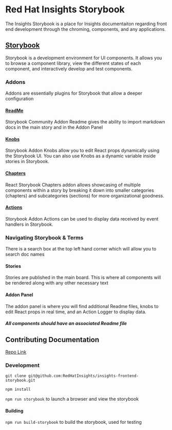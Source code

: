 # Red Hat Insights Storybook
The Insights Storybook is a place for Insights documentaiton regarding front end development through the chroming, components, and any applications. 

## [Storybook](https://github.com/storybooks/storybook)
Storybook is a development environment for UI components. It allows you to browse a component library, view the different states of each component, and interactively develop and test components.

### Addons
Addons are essentially plugins for Storybook that allow a deeper configuration

#### [ReadMe](https://github.com/tuchk4/storybook-readme)
Storybook Community Addon Readme gives the ability to import markdown docs in the main story and in the Addon Panel

#### [Knobs](https://github.com/storybooks/storybook/tree/release/3.4/addons/knobs)
Storybook Addon Knobs allow you to edit React props dynamically using the Storybook UI. You can also use Knobs as a dynamic variable inside stories in Storybook.

#### [Chapters](https://github.com/Checkfront/react-storybook-addon-chapters)
React Storybook Chapters addon allows showcasing of multiple components within a story by breaking it down into smaller categories (chapters) and subcategories (sections) for more organizational goodness.

#### [Actions](https://github.com/storybooks/storybook/tree/release/3.4/addons/actions)
Storybook Addon Actions can be used to display data received by event handlers in Storybook.


### Navigating Storybook & Terms
There is a search box at the top left hand corner which will allow you to search doc names
#### Stories
Stories are published in the main board. This is where all components will be rendered along with any other necessary text

#### Addon Panel
The addon panel is where you will find additional Readme files, knobs to edit React props in real time, and an Action Logger to display data.
##### All components should have an associated Readme file


## Contributing Documentation
[Repo Link](https://github.com/RedHatInsights/insights-frontend-storybook)

### Development
`git clone git@github.com:RedHatInsights/insights-frontend-storybook.git`

`npm install`

`npm run storybook` to launch a browser and view the storybook

#### Building
`npm run build-storybook` to build the storybook, used for testing